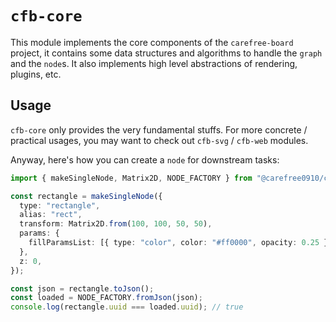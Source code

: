 # `cfb-core`

This module implements the core components of the `carefree-board` project, it contains
some data structures and algorithms to handle the `graph` and the `node`s. It also
implements high level abstractions of rendering, plugins, etc.

## Usage

`cfb-core` only provides the very fundamental stuffs. For more concrete / practical
usages, you may want to check out `cfb-svg` / `cfb-web` modules.

Anyway, here's how you can create a `node` for downstream tasks:

```ts
import { makeSingleNode, Matrix2D, NODE_FACTORY } from "@carefree0910/cfb-core";

const rectangle = makeSingleNode({
  type: "rectangle",
  alias: "rect",
  transform: Matrix2D.from(100, 100, 50, 50),
  params: {
    fillParamsList: [{ type: "color", color: "#ff0000", opacity: 0.25 }],
  },
  z: 0,
});

const json = rectangle.toJson();
const loaded = NODE_FACTORY.fromJson(json);
console.log(rectangle.uuid === loaded.uuid); // true
```
